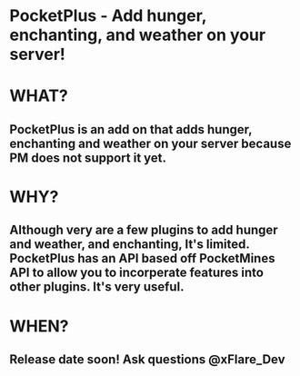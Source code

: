 # PocketPlus - Add hunger, enchanting, and weather on your server!


# WHAT?
## PocketPlus is an add on that adds hunger, enchanting and weather on your server because PM does not support it yet.

# WHY?
## Although very are a few plugins to add hunger and weather, and enchanting, It's limited. PocketPlus has an API based off PocketMines API to allow you to incorperate features into other plugins. It's very useful.

# WHEN?
## Release date soon! Ask questions @xFlare_Dev
